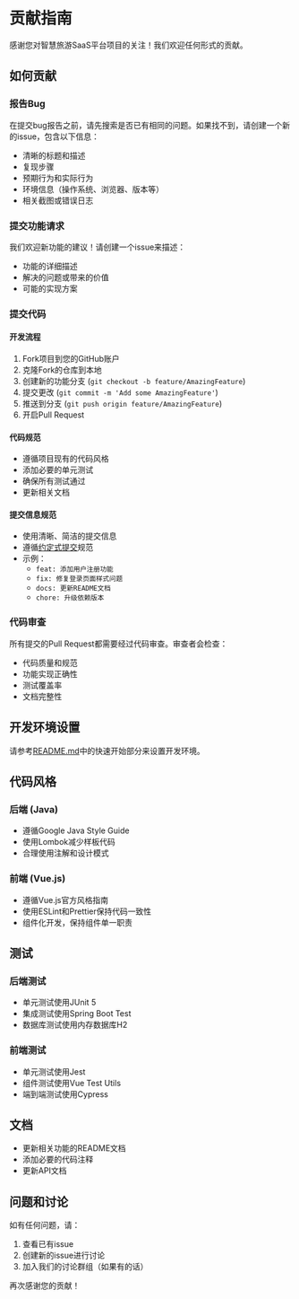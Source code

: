 # 贡献指南

感谢您对智慧旅游SaaS平台项目的关注！我们欢迎任何形式的贡献。

## 如何贡献

### 报告Bug
在提交bug报告之前，请先搜索是否已有相同的问题。如果找不到，请创建一个新的issue，包含以下信息：
- 清晰的标题和描述
- 复现步骤
- 预期行为和实际行为
- 环境信息（操作系统、浏览器、版本等）
- 相关截图或错误日志

### 提交功能请求
我们欢迎新功能的建议！请创建一个issue来描述：
- 功能的详细描述
- 解决的问题或带来的价值
- 可能的实现方案

### 提交代码

#### 开发流程
1. Fork项目到您的GitHub账户
2. 克隆Fork的仓库到本地
3. 创建新的功能分支 (`git checkout -b feature/AmazingFeature`)
4. 提交更改 (`git commit -m 'Add some AmazingFeature'`)
5. 推送到分支 (`git push origin feature/AmazingFeature`)
6. 开启Pull Request

#### 代码规范
- 遵循项目现有的代码风格
- 添加必要的单元测试
- 确保所有测试通过
- 更新相关文档

#### 提交信息规范
- 使用清晰、简洁的提交信息
- 遵循[约定式提交](https://www.conventionalcommits.org/zh-hans/v1.0.0/)规范
- 示例：
  - `feat: 添加用户注册功能`
  - `fix: 修复登录页面样式问题`
  - `docs: 更新README文档`
  - `chore: 升级依赖版本`

### 代码审查
所有提交的Pull Request都需要经过代码审查。审查者会检查：
- 代码质量和规范
- 功能实现正确性
- 测试覆盖率
- 文档完整性

## 开发环境设置

请参考[README.md](README.md)中的快速开始部分来设置开发环境。

## 代码风格

### 后端 (Java)
- 遵循Google Java Style Guide
- 使用Lombok减少样板代码
- 合理使用注解和设计模式

### 前端 (Vue.js)
- 遵循Vue.js官方风格指南
- 使用ESLint和Prettier保持代码一致性
- 组件化开发，保持组件单一职责

## 测试

### 后端测试
- 单元测试使用JUnit 5
- 集成测试使用Spring Boot Test
- 数据库测试使用内存数据库H2

### 前端测试
- 单元测试使用Jest
- 组件测试使用Vue Test Utils
- 端到端测试使用Cypress

## 文档

- 更新相关功能的README文档
- 添加必要的代码注释
- 更新API文档

## 问题和讨论

如有任何问题，请：
1. 查看已有issue
2. 创建新的issue进行讨论
3. 加入我们的讨论群组（如果有的话）

再次感谢您的贡献！